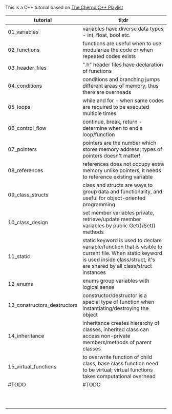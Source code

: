 This is a C++ tutorial based on [The Cherno C++ Playlist](https://www.youtube.com/playlist?list=PLlrATfBNZ98dudnM48yfGUldqGD0S4FFb)

| tutorial                    | tl;dr                                                        |
| --------------------------- | ------------------------------------------------------------ |
| 01_variables                | variables have diverse data types - int, float, bool etc.    |
| 02_functions                | functions are useful when to use modularize the code or when repeated codes exists |
| 03_header_files             | ".h" header files have declaration of functions              |
| 04_conditions               | conditions and branching jumps different areas of memory, thus there are overheads |
| 05_loops                    | while and for - when same codes are required to be executed multiple times |
| 06_control_flow             | continue, break, return - determine when to end a loop/function |
| 07_pointers                 | pointers are the number which stores memory address; types of pointers doesn't matter! |
| 08_references               | references does not occupy extra memory unlike pointers, it needs to reference existing variable |
| 09_class_structs            | class and structs are ways to group data and functionality, and useful for object-oriented programming |
| 10_class_design             | set member variables private, retrieve/update member variables by public Get()/Set() methods |
| 11_static                   | static keyword is used to declare variable/function that is visible to current file. When static keyword is used inside class/struct, it's are shared by all class/struct instances |
| 12_enums                    | enums group variables with logical sense                     |
| 13_constructors_destructors | constructor/destructor is a special type of function when instantiating/destroying the object |
| 14_inheritance              | inheritance creates hierarchy of classes, inherited class can access non-private members/methods of parent classes |
| 15_virtual_functions        | to overwrite function of child class, base class function need to be virtual; virtual functions takes computational overhead |
| #TODO                       | #TODO                                                        |
|                             |                                                              |
|                             |                                                              |
|                             |                                                              |
|                             |                                                              |
|                             |                                                              |
|                             |                                                              |
|                             |                                                              |
|                             |                                                              |
|                             |                                                              |
|                             |                                                              |